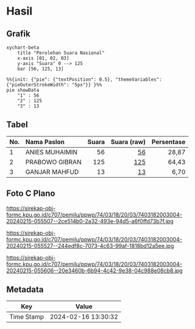 # Hasil

## Grafik

```mermaid
xychart-beta
    title "Perolehan Suara Nasional"
    x-axis [01, 02, 03]
    y-axis "Suara" 0 --> 125
    bar [56, 125, 13]
```

```mermaid
%%{init: {"pie": {"textPosition": 0.5}, "themeVariables": {"pieOuterStrokeWidth": "5px"}} }%%
pie showData
    "1" : 56
    "2" : 125
    "3" : 13
```

## Tabel

| No. | Nama Paslon    | Suara | Suara (raw) | Persentase |
|:--- |:-------------- | -----:| -----------:| ----------:|
| 1   | ANIES MUHAIMIN | 56    | [56][p-1]   | 28,87      |
| 2   | PRABOWO GIBRAN | 125   | [125][p-2]  | 64,43      |
| 3   | GANJAR MAHFUD  | 13    | [13][p-3]   | 6,70       |


[p-1]: https://github.com/gigit-pemilu/pemilu-2024/blob/main/pilpres/hitung-suara/sub/74-sulawesi-tenggara/sub/03-muna/sub/18-lohia/sub/2003-kondongia/sub/004-tps/sub/paslon-1.txt
[p-2]: https://github.com/gigit-pemilu/pemilu-2024/blob/main/pilpres/hitung-suara/sub/74-sulawesi-tenggara/sub/03-muna/sub/18-lohia/sub/2003-kondongia/sub/004-tps/sub/paslon-2.txt
[p-3]: https://github.com/gigit-pemilu/pemilu-2024/blob/main/pilpres/hitung-suara/sub/74-sulawesi-tenggara/sub/03-muna/sub/18-lohia/sub/2003-kondongia/sub/004-tps/sub/paslon-3.txt

## Foto C Plano

https://sirekap-obj-formc.kpu.go.id/c707/pemilu/ppwp/74/03/18/20/03/7403182003004-20240215-055507--2ce514b0-2a32-493e-94d5-a6f0ffd73b7f.jpg

https://sirekap-obj-formc.kpu.go.id/c707/pemilu/ppwp/74/03/18/20/03/7403182003004-20240215-055527--244edf8c-7073-4c63-99af-1818bd12a5ee.jpg

https://sirekap-obj-formc.kpu.go.id/c707/pemilu/ppwp/74/03/18/20/03/7403182003004-20240215-055606--20e3460b-6b94-4c42-9e38-04c988e08cb8.jpg


## Metadata

| Key        | Value               |
| ---------- | ------------------- |
| Time Stamp | 2024-02-16 13:30:32 |



